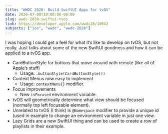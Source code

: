 ```yaml
---
title: "WWDC 2020: Build SwiftUI Apps for tvOS"
date: 2020-07-08T10:00:00-00:00
slug: wwdc-2020-swiftui-tvos
link: https://developer.apple.com/wwdc20/10042
subjects: ["ios", "wwdc", "wwdc-2020"]
---
```


I was hoping I could get a feel for what it’s like to develop on tvOS, but not really. Just talks about some of the new SwiftUI goodness and how it can be applied to a tvOS app.

* CardButtonStyle for buttons that move around with remote (like all of Apple’s stuff)
    * Usage: `.buttonStyle(CardButtonStyle())`
* Context Menus now easy to implement
    * Usage: `contextMenu{}` modifier.
* Focus improvements
    * New `isFocused` environment variable.
* tvOS will geometrically determine what view should be focused (normally top left focusable element).
* Unrelated to tvOS (I think) is `@Namespace` modifier to provide a unique id (used in example to change an environment variable in just one view.
* Lazy Grids are a new SwiftUI thing and can be used to create a row of playlists in their example.